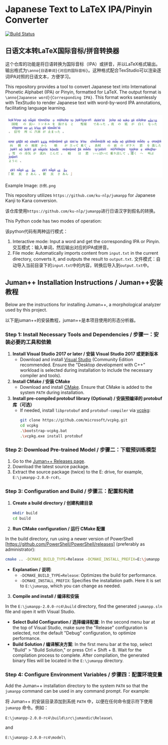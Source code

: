 # Japanese Text to LaTeX IPA/Pinyin Converter

[![Build Status](https://travis-ci.org/your-username/your-repository.svg?branch=master)](https://travis-ci.org/your-username/your-repository)

## 日语文本转LaTeX国际音标/拼音转换器

这个仓库的功能是将日语转换为国际音标（IPA）或拼音，并以LaTeX格式输出。输出格式为`\anno{日语单词}{对应的国际音标}`。这种格式配合TexStudio可以渲染逐词IPA对照的日语文本，方便学习。

This repository provides a tool to convert Japanese text into International Phonetic Alphabet (IPA) or Pinyin, formatted for LaTeX. The output format is `\anno{Japanese word}{Corresponding IPA}`. This format works seamlessly with TexStudio to render Japanese text with word-by-word IPA annotations, facilitating language learning.


![示例](示例.png)

Example Image: `示例.png`


This repository utilizes `https://github.com/ku-nlp/jumanpp` for Japanese Kanji to Kana conversion.

该仓库使用`https://github.com/ku-nlp/jumanpp`进行日语汉字到假名的转换。

This Python code has two modes of operation:

该python代码有两种运行模式：

1. Interactive mode: Input a word and get the corresponding IPA or Pinyin.
   交互模式：输入单词，然后输出对应的IPA或拼音。
2. File mode: Automatically imports content from `input.txt` in the current directory, converts it, and outputs the result to `output.txt`.
   文件模式：自动导入当前目录下的`input.txt`中的内容，转换后导入到`output.txt`中。


## Juman++ Installation Instructions / Juman++安装教程

Below are the instructions for installing Juman++, a morphological analyzer used by this project.

以下是juman++的安装教程，juman++是本项目使用的形态分析器。

### Step 1: Install Necessary Tools and Dependencies / 步骤一：安装必要的工具和依赖

1. **Install Visual Studio 2017 or later / 安装 Visual Studio 2017 或更新版本**
   - Download and install [Visual Studio](https://visualstudio.microsoft.com/) (Community Edition recommended. Ensure the "Desktop development with C++" workload is selected during installation to include the necessary compiler and tools).
2. **Install CMake / 安装 CMake**
   - Download and install [CMake](https://cmake.org/download/). Ensure that CMake is added to the system `PATH` during installation.
3. **Install pre-compiled protobuf library (Optional) / 安装预编译的 protobuf 库（可选）**
   - If needed, install `libprotobuf` and `protobuf-compiler` via [vcpkg](https://github.com/microsoft/vcpkg):
     ```bash
     git clone https://github.com/microsoft/vcpkg.git
     cd vcpkg
     .\bootstrap-vcpkg.bat
     .\vcpkg.exe install protobuf
     ```

### Step 2: Download Pre-trained Model / 步骤二：下载预训练模型

1. Go to the [Juman++ Releases page](https://github.com/ku-nlp/jumanpp/releases).
2. Download the latest source package.
3. Extract the source package (twice) to the E: drive, for example, `E:\jumanpp-2.0.0-rc4\`.

### Step 3: Configuration and Build / 步骤三：配置和构建

1. **Create a build directory / 创建构建目录**
   ```bash
   mkdir build
   cd build
   ```
2. **Run CMake configuration / 运行 CMake 配置**

In the build directory, run using a newer version of PowerShell [https://github.com/PowerShell/PowerShell/releases] (preferably as administrator):

   ```bash
   cmake .. -DCMAKE_BUILD_TYPE=Release -DCMAKE_INSTALL_PREFIX=E:\jumanpp
   ```
   - **Explanation / 说明**:
     - `-DCMAKE_BUILD_TYPE=Release`: Optimizes the build for performance.
     - `-DCMAKE_INSTALL_PREFIX`: Specifies the installation path. Here it is set to `E:\jumanpp`, which you can change as needed.

3. **Compile and install / 编译和安装**

In the `E:\jumanpp-2.0.0-rc4\build` directory, find the generated `jumanpp.sln` file and open it with Visual Studio.

* **Select Build Configuration / 选择编译配置**: In the second menu bar at the top of Visual Studio, make sure the "Release" configuration is selected, not the default "Debug" configuration, to optimize performance.
* **Build Solution / 编译解决方案**: In the first menu bar at the top, select "Build" > "Build Solution," or press Ctrl + Shift + B. Wait for the compilation process to complete. After compilation, the generated binary files will be located in the `E:\jumanpp` directory.


### Step 4: Configure Environment Variables / 步骤四：配置环境变量

Add the Juman++ installation directory to the system `PATH` so that the `jumanpp` command can be used in any command prompt. For example:

将 Juman++ 的安装目录添加到系统 `PATH` 中，以便在任何命令提示符下使用 `jumanpp` 命令。例如：

`E:\jumanpp-2.0.0-rc4\build\src\jumandic\Release\`

and

`E:\jumanpp-2.0.0-rc4\model\`

